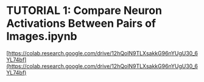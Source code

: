 # TUTORIAL 1: Compare Neuron Activations Between Pairs of Images.ipynb

[https://colab.research.google.com/drive/12hQolN9TLXsakkG96nYUgU30_6YL74bf](https://colab.research.google.com/drive/12hQolN9TLXsakkG96nYUgU30_6YL74bf)